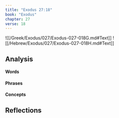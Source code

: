 ```yaml
---
title: "Exodus 27:18"
book: "Exodus"
chapter: 27
verse: 18
---
```

![[/Greek/Exodus/027/Exodus-027-018G.md#Text]]
![[/Hebrew/Exodus/027/Exodus-027-018H.md#Text]]

## Analysis

#### Words

#### Phrases

#### Concepts

## Reflections
